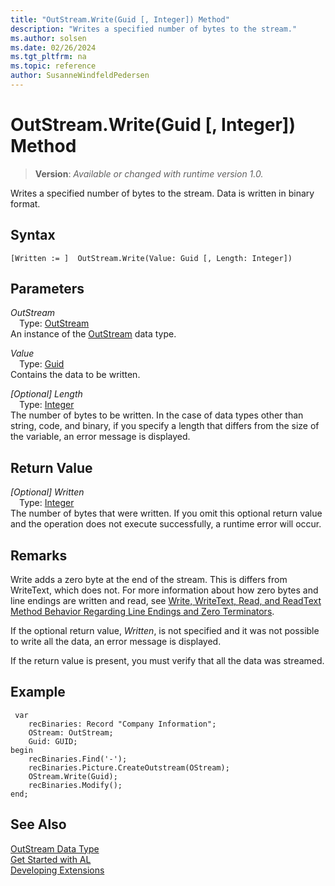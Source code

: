 ```yaml
---
title: "OutStream.Write(Guid [, Integer]) Method"
description: "Writes a specified number of bytes to the stream."
ms.author: solsen
ms.date: 02/26/2024
ms.tgt_pltfrm: na
ms.topic: reference
author: SusanneWindfeldPedersen
---
```

[//]: # (START>DO_NOT_EDIT)
[//]: # (IMPORTANT:Do not edit any of the content between here and the END>DO_NOT_EDIT.)
[//]: # (Any modifications should be made in the .xml files in the ModernDev repo.)
# OutStream.Write(Guid [, Integer]) Method
> **Version**: _Available or changed with runtime version 1.0._

Writes a specified number of bytes to the stream. Data is written in binary format.


## Syntax
```AL
[Written := ]  OutStream.Write(Value: Guid [, Length: Integer])
```
## Parameters
*OutStream*  
&emsp;Type: [OutStream](outstream-data-type.md)  
An instance of the [OutStream](outstream-data-type.md) data type.  

*Value*  
&emsp;Type: [Guid](../guid/guid-data-type.md)  
Contains the data to be written.  

*[Optional] Length*  
&emsp;Type: [Integer](../integer/integer-data-type.md)  
The number of bytes to be written. In the case of data types other than string, code, and binary, if you specify a length that differs from the size of the variable, an error message is displayed.  


## Return Value
*[Optional] Written*  
&emsp;Type: [Integer](../integer/integer-data-type.md)  
The number of bytes that were written. If you omit this optional return value and the operation does not execute successfully, a runtime error will occur.  


[//]: # (IMPORTANT: END>DO_NOT_EDIT)

## Remarks
Write adds a zero byte at the end of the stream. This is differs from WriteText, which does not. For more information about how zero bytes and line endings are written and read, see [Write, WriteText, Read, and ReadText Method Behavior Regarding Line Endings and Zero Terminators](../../devenv-write-read-methods-line-break-behavior.md).
 
 If the optional return value, *Written*, is not specified and it was not possible to write all the data, an error message is displayed.  
  
 If the return value is present, you must verify that all the data was streamed.  
  
## Example  
    
```al
 var
    recBinaries: Record "Company Information";
    OStream: OutStream;
    Guid: GUID;
begin 
    recBinaries.Find('-');  
    recBinaries.Picture.CreateOutstream(OStream);   
    OStream.Write(Guid);  
    recBinaries.Modify();  
end;
```   
  

## See Also
[OutStream Data Type](outstream-data-type.md)  
[Get Started with AL](../../devenv-get-started.md)  
[Developing Extensions](../../devenv-dev-overview.md)